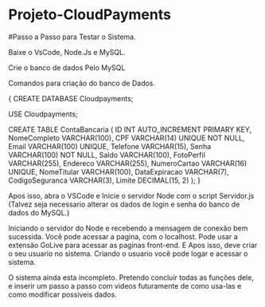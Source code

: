 # Projeto-CloudPayments
 
#Passo a Passo para Testar o Sistema.

Baixe o VsCode, Node.Js e MySQL.

Crie o banco de dados Pelo MySQL

Comandos para criação do banco de Dados.

{
CREATE DATABASE Cloudpayments;

USE Cloudpayments;

CREATE TABLE ContaBancaria (
    ID INT AUTO_INCREMENT PRIMARY KEY,
    NomeCompleto VARCHAR(100),
    CPF VARCHAR(14) UNIQUE NOT NULL,
    Email VARCHAR(100) UNIQUE,
    Telefone VARCHAR(15),
    Senha VARCHAR(100) NOT NULL,
    Saldo VARCHAR(100),
    FotoPerfil VARCHAR(255),
    Endereco VARCHAR(255),
    NumeroCartao VARCHAR(16) UNIQUE,
    NomeTitular VARCHAR(100),
    DataExpiracao VARCHAR(7),
    CodigoSeguranca VARCHAR(3),
    Limite DECIMAL(15, 2)
);
}

Apos isso, abra o VSCode e Inicie o servidor Node com o script Servidor.js (Talvez seja necessario alterar os dados de login e senha do banco de dados do MySQL.)

Iniciando o servidor do Node e recebendo a mensagem de conexão bem sucessida. Você pode acessar a pagina, com o localhost. Pode usar a extensão GoLive para acessar as paginas front-end. E Apos isso, deve criar o seu usuario no sistema. Criando o usuario você pode logar e acessar o sistema.

O sistema ainda esta incompleto. Pretendo concluir todas as funções dele, e inserir um passo a passo com videos futuramente de como usa-las e como modificar possiveis dados. 
